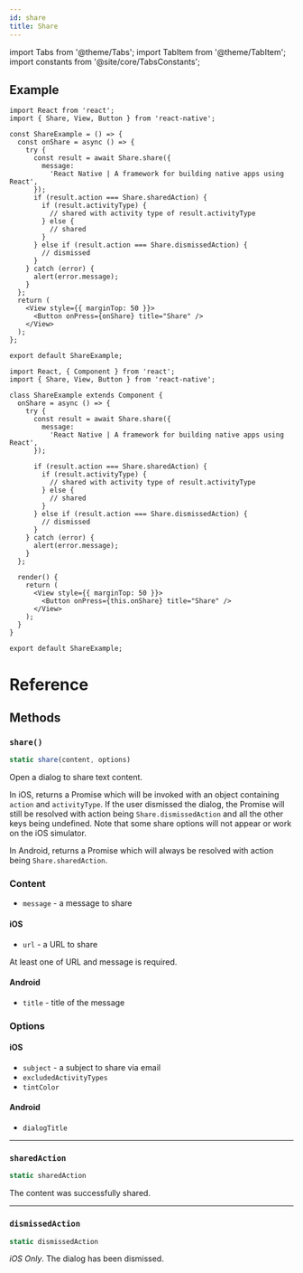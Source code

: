 ```yaml
---
id: share
title: Share
---
```


import Tabs from '@theme/Tabs'; import TabItem from '@theme/TabItem'; import constants from '@site/core/TabsConstants';

## Example

<Tabs groupId="syntax" defaultValue={constants.defaultSyntax} values={constants.syntax}>
<TabItem value="functional">

```SnackPlayer name=Function%20Component%20Example&supportedPlatforms=ios,android
import React from 'react';
import { Share, View, Button } from 'react-native';

const ShareExample = () => {
  const onShare = async () => {
    try {
      const result = await Share.share({
        message:
          'React Native | A framework for building native apps using React',
      });
      if (result.action === Share.sharedAction) {
        if (result.activityType) {
          // shared with activity type of result.activityType
        } else {
          // shared
        }
      } else if (result.action === Share.dismissedAction) {
        // dismissed
      }
    } catch (error) {
      alert(error.message);
    }
  };
  return (
    <View style={{ marginTop: 50 }}>
      <Button onPress={onShare} title="Share" />
    </View>
  );
};

export default ShareExample;
```

</TabItem>
<TabItem value="classical">

```SnackPlayer name=Class%20Component%20Example&supportedPlatforms=ios,android
import React, { Component } from 'react';
import { Share, View, Button } from 'react-native';

class ShareExample extends Component {
  onShare = async () => {
    try {
      const result = await Share.share({
        message:
          'React Native | A framework for building native apps using React',
      });

      if (result.action === Share.sharedAction) {
        if (result.activityType) {
          // shared with activity type of result.activityType
        } else {
          // shared
        }
      } else if (result.action === Share.dismissedAction) {
        // dismissed
      }
    } catch (error) {
      alert(error.message);
    }
  };

  render() {
    return (
      <View style={{ marginTop: 50 }}>
        <Button onPress={this.onShare} title="Share" />
      </View>
    );
  }
}

export default ShareExample;
```

</TabItem>
</Tabs>

# Reference

## Methods

### `share()`

```jsx
static share(content, options)
```

Open a dialog to share text content.

In iOS, returns a Promise which will be invoked with an object containing `action` and `activityType`. If the user dismissed the dialog, the Promise will still be resolved with action being `Share.dismissedAction` and all the other keys being undefined. Note that some share options will not appear or work on the iOS simulator.

In Android, returns a Promise which will always be resolved with action being `Share.sharedAction`.

### Content

- `message` - a message to share

#### iOS

- `url` - a URL to share

At least one of URL and message is required.

#### Android

- `title` - title of the message

### Options

#### iOS

- `subject` - a subject to share via email
- `excludedActivityTypes`
- `tintColor`

#### Android

- `dialogTitle`

---

### `sharedAction`

```jsx
static sharedAction
```

The content was successfully shared.

---

### `dismissedAction`

```jsx
static dismissedAction
```

_iOS Only_. The dialog has been dismissed.
